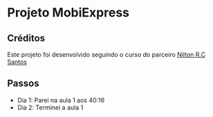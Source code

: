 # Projeto MobiExpress

## Créditos

Este projeto foi desenvolvido seguindo o curso do parceiro [Nilton R.C Santos](https://www.youtube.com/watch?v=88mhROBDbY4&list=PL4cEBzKaz8iDY2W-hBplCUcrmo2GBYl0s)

## Passos

- Dia 1: Parei na aula 1 aos 40:16
- Dia 2: Terminei a aula 1
